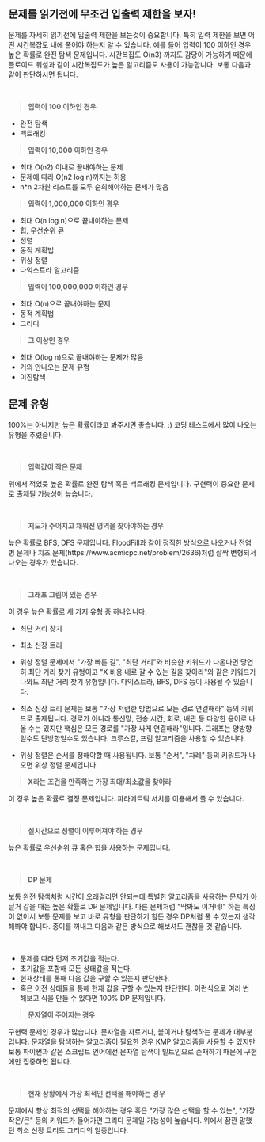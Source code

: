 ## 문제를 읽기전에 무조건 입출력 제한을 보자!

<p>문제를 자세히 읽기전에 입출력 제한을 보는것이 중요합니다. 특히 입력 제한을 보면 어떤 시간복잡도 내에 풀어야 하는지 알 수 있습니다.
예를 들어 입력이 100 이하인 경우 높은 확률로 완전 탐색 문제입니다. 시간복잡도 O(n3) 까지도 감당이 가능하기 때문에 플로이드 워셜과 같이 시간복잡도가 높은 알고리즘도 사용이 가능합니다. 보통 다음과 같이 판단하시면 됩니다.</p><br />

> **입력이 100 이하인 경우**

- 완전 탐색
- 백트래킹
  <br />

> **입력이 10,000 이하인 경우**

- 최대 O(n2) 이내로 끝내야하는 문제
- 문제에 따라 O(n2 log n)까지는 허용
- n\*n 2차원 리스트를 모두 순회해야하는 문제가 많음
  <br />

> **입력이 1,000,000 이하인 경우**

- 최대 O(n log n)으로 끝내야하는 문제
- 힙, 우선순위 큐
- 정렬
- 동적 계획법
- 위상 정렬
- 다익스트라 알고리즘
  <br />

> **입력이 100,000,000 이하인 경우**

- 최대 O(n)으로 끝내야하는 문제
- 동적 계획법
- 그리디
  <br />

> **그 이상인 경우**

- 최대 O(log n)으로 끝내야하는 문제가 많음
- 거의 안나오는 문제 유형
- 이진탐색
  <br />

## 문제 유형

<p>100%는 아니지만 높은 확률이라고 봐주시면 좋습니다. :)
코딩 테스트에서 많이 나오는 유형을 추렸습니다.</p><br />

> **입력값이 작은 문제**

<p>위에서 적었듯 높은 확률로 완전 탐색 혹은 백트래킹 문제입니다.
구현력이 중요한 문제로 출제될 가능성이 높습니다.</p><br />

> **지도가 주어지고 채워진 영역을 찾아야하는 경우**

<p>높은 확률로 BFS, DFS 문제입니다. FloodFill과 같이 정직한 방식으로 나오거나 전염병 문제나 치즈 문제(https://www.acmicpc.net/problem/2636)처럼 살짝 변형되서 나오는 경우가 있습니다.</p><br />

> **그래프 그림이 있는 경우**

<p>이 경우 높은 확률로 세 가지 유형 중 하나입니다.</p>

- 최단 거리 찾기
- 최소 신장 트리
- 위상 정렬 문제에서 "가장 빠른 길", "최단 거리"와 비슷한 키워드가 나온다면 당연히 최단 거리 찾기 유형이고 "X 비용 내로 갈 수 있는 길을 찾아라"와 같은 키워드가 나와도 최단 거리 찾기 유형입니다. 다익스트라, BFS, DFS 등이 사용될 수 있습니다.
- 최소 신장 트리 문제는 보통 "가장 저렴한 방법으로 모든 경로 연결해라" 등의 키워드로 출제됩니다. 경로가 아니라 통신망, 전송 시간, 회로, 배관 등 다양한 용어로 나올 수는 있지만 핵심은 모든 경로를 "가장 싸게 연결해라"입니다. 그래프는 양방향일수도 단방향일수도 있습니다. 크루스칼, 프림 알고리즘을 사용할 수 있습니다.

- 위상 정렬은 순서를 정해야할 때 사용됩니다. 보통 "순서", "차례" 등의 키워드가 나오면 위상 정렬 문제입니다.
  <br />

> **X라는 조건을 만족하는 가장 최대/최소값을 찾아라**

<p>이 경우 높은 확률로 결정 문제입니다. 파라메트릭 서치를 이용해서 풀 수 있습니다.</p><br />

> **실시간으로 정렬이 이루어져야 하는 경우**

<p>높은 확률로 우선순위 큐 혹은 힙을 사용하는 문제입니다.</p><br />

> **DP 문제**

<p>보통 완전 탐색처럼 시간이 오래걸리면 안되는데 특별한 알고리즘을 사용하는 문제가 아닐거 같을 때는 높은 확률로 DP 문제입니다. 다른 문제처럼 "딱봐도 이거네!" 하는 특징이 없어서 보통 문제를 보고 바로 유형을 판단하기 힘든 경우 DP처럼 풀 수 있는지 생각해봐야 합니다. 종이를 꺼내고 다음과 같은 방식으로 해보셔도 괜찮을 것 같습니다.</p><br />

- 문제를 따라 먼저 초기값을 적는다.
- 초기값을 포함해 모든 상태값을 적는다.
- 현재상태를 통해 다음 값을 구할 수 있는지 판단한다.
- 혹은 이전 상태들을 통해 현재 값을 구할 수 있는지 판단한다. 이런식으로 여러 번 해보고 식을 만들 수 있다면 100% DP 문제입니다.
  <br />

> **문자열이 주어지는 경우**

<p>구현력 문제인 경우가 많습니다. 문자열을 자르거나, 붙이거나 탐색하는 문제가 대부분입니다. 문자열을 탐색하는 알고리즘이 필요한 경우 KMP 알고리즘을 사용할 수 있지만 보통 파이썬과 같은 스크립트 언어에선 문자열 탐색이 빌트인으로 존재하기 때문에 구현에만 집중하면 됩니다.</p><br />

> **현재 상황에서 가장 최적인 선택을 해야하는 경우**

<p>문제에서 항상 최적의 선택을 해야하는 경우 혹은 "가장 많은 선택을 할 수 있는", "가장 작은/큰" 등의 키워드가 들어가면 그리디 문제일 가능성이 높습니다. 위에서 잠깐 말했던 최소 신장 트리도 그리디의 일종입니다.</p>
